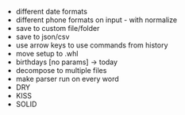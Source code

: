 - different date formats
- different phone formats on input - with normalize
- save to custom file/folder
- save to json/csv
- use arrow keys to use commands from history
- move setup to .whl
- birthdays [no params] -> today
- decompose to multiple files
- make parser run on every word
- DRY
- KISS
- SOLID